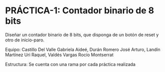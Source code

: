 # PRÁCTICA-1: Contador binario de 8 bits

Diseñar un contador binario de 8 bits, que disponga de un botón de reset y otro de inicio-paro.

Equipo:
Castillo Del Valle Gabriela Aideé,
Durán Romero José Arturo,
Landín Martínez Uri Raquel,
Valdés Vargas Rocío Montserrat

Estructura:
Se cuenta con una rama por cada práctica realizada
